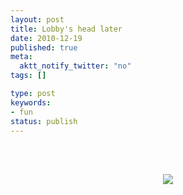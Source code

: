 ```yaml
---
layout: post
title: Lobby's head later
date: 2010-12-19
published: true
meta:
  aktt_notify_twitter: "no"
tags: []

type: post
keywords:
- fun
status: publish
---
```



<br /><br /><center>[![](http://eick.us/files/2010/12/F0AB6778-2E75-408B-83C4-464EDFE1069C0.jpg)](http://eick.us/files/2010/12/F0AB6778-2E75-408B-83C4-464EDFE1069C0.jpg)</center><br /><br />
